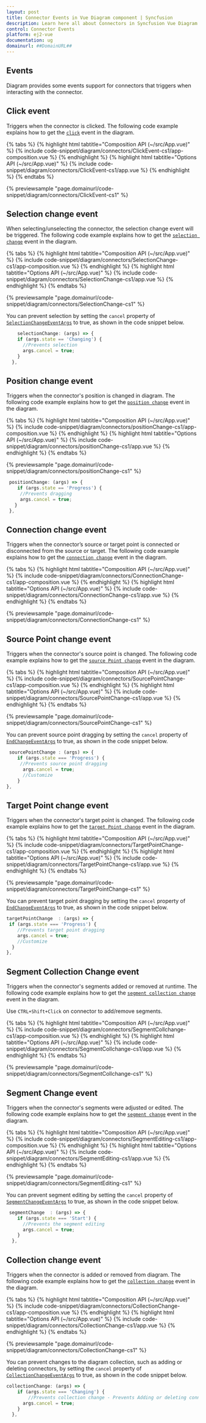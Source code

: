 ```yaml
---
layout: post
title: Connector Events in Vue Diagram component | Syncfusion
description: Learn here all about Connectors in Syncfusion Vue Diagram component of Syncfusion Essential JS 2 and more.
control: Connector Events 
platform: ej2-vue
documentation: ug
domainurl: ##DomainURL##
---
```

## Events

Diagram provides some events support for connectors that triggers when interacting with the connector.

## Click event

Triggers when the connector is clicked. The following code example explains how to get the [`click`](https://ej2.syncfusion.com/vue/documentation/api/diagram/iclickeventargs/) event in the diagram.

{% tabs %}
{% highlight html tabtitle="Composition API (~/src/App.vue)" %}
{% include code-snippet/diagram/connectors/ClickEvent-cs1/app-composition.vue %}
{% endhighlight %}
{% highlight html tabtitle="Options API (~/src/App.vue)" %}
{% include code-snippet/diagram/connectors/ClickEvent-cs1/app.vue %}
{% endhighlight %}
{% endtabs %}
        
{% previewsample "page.domainurl/code-snippet/diagram/connectors/ClickEvent-cs1" %}

## Selection change event

When selecting/unselecting the connector, the selection change event will be triggered.
The following code example explains how to get the [`selection change`](https://ej2.syncfusion.com/vue/documentation/api/diagram/iSelectionChangeEventArgs/) event in the diagram.

{% tabs %}
{% highlight html tabtitle="Composition API (~/src/App.vue)" %}
{% include code-snippet/diagram/connectors/SelectionChange-cs1/app-composition.vue %}
{% endhighlight %}
{% highlight html tabtitle="Options API (~/src/App.vue)" %}
{% include code-snippet/diagram/connectors/SelectionChange-cs1/app.vue %}
{% endhighlight %}
{% endtabs %}
        
{% previewsample "page.domainurl/code-snippet/diagram/connectors/SelectionChange-cs1" %}

 You can prevent selection by setting the `cancel` property of [`SelectionChangeEventArgs`](https://ej2.syncfusion.com/vue/documentation/api/diagram/iSelectionChangeEventArgs/) to true, as shown in the code snippet below.

```ts
    selectionChange: (args) => {
    if (args.state == 'Changing') {
      //Prevents selection
      args.cancel = true;
    }
  },
```

## Position change event

Triggers when the connector's position is changed in diagram.
The following code example explains how to get the [`position change`](https://ej2.syncfusion.com/vue/documentation/api/diagram/idraggingeventargs/) event in the diagram.

{% tabs %}
{% highlight html tabtitle="Composition API (~/src/App.vue)" %}
{% include code-snippet/diagram/connectors/positionChange-cs1/app-composition.vue %}
{% endhighlight %}
{% highlight html tabtitle="Options API (~/src/App.vue)" %}
{% include code-snippet/diagram/connectors/positionChange-cs1/app.vue %}
{% endhighlight %}
{% endtabs %}
        
{% previewsample "page.domainurl/code-snippet/diagram/connectors/positionChange-cs1" %}

 ```ts
  positionChange: (args) => {
     if (args.state == 'Progress') {
      //Prevents dragging
      args.cancel = true;
    }
  },

```

## Connection change event

Triggers when the connector’s source or target point is connected or disconnected from the source or target.
The following code example explains how to get the [`connection change`](https://ej2.syncfusion.com/vue/documentation/api/diagram/iconnectionchangeeventargs/) event in the diagram.

{% tabs %}
{% highlight html tabtitle="Composition API (~/src/App.vue)" %}
{% include code-snippet/diagram/connectors/ConnectionChange-cs1/app-composition.vue %}
{% endhighlight %}
{% highlight html tabtitle="Options API (~/src/App.vue)" %}
{% include code-snippet/diagram/connectors/ConnectionChange-cs1/app.vue %}
{% endhighlight %}
{% endtabs %}
        
{% previewsample "page.domainurl/code-snippet/diagram/connectors/ConnectionChange-cs1" %}

## Source Point change event

Triggers when the connector's source point is changed.
The following code example explains how to get the [`source Point change`](https://ej2.syncfusion.com/vue/documentation/api/diagram/iEndChangeEventArgs/) event in the diagram.

{% tabs %}
{% highlight html tabtitle="Composition API (~/src/App.vue)" %}
{% include code-snippet/diagram/connectors/SourcePointChange-cs1/app-composition.vue %}
{% endhighlight %}
{% highlight html tabtitle="Options API (~/src/App.vue)" %}
{% include code-snippet/diagram/connectors/SourcePointChange-cs1/app.vue %}
{% endhighlight %}
{% endtabs %}
        
{% previewsample "page.domainurl/code-snippet/diagram/connectors/SourcePointChange-cs1" %}

 You can prevent source point dragging by setting the `cancel` property of [`EndChangeEventArgs`](https://ej2.syncfusion.com/vue/documentation/api/diagram/iEndChangeEventArgs/) to true, as shown in the code snippet below.

```javascript
 sourcePointChange : (args) => {
    if (args.state === 'Progress') {
     //Prevents source point dragging
      args.cancel = true;
      //Customize
    }
},
```

## Target Point change event

Triggers when the connector's target point is changed.
The following code example explains how to get the [`target Point change`](https://ej2.syncfusion.com/vue/documentation/api/diagram/iEndChangeEventArgs/) event in the diagram.

{% tabs %}
{% highlight html tabtitle="Composition API (~/src/App.vue)" %}
{% include code-snippet/diagram/connectors/TargetPointChange-cs1/app-composition.vue %}
{% endhighlight %}
{% highlight html tabtitle="Options API (~/src/App.vue)" %}
{% include code-snippet/diagram/connectors/TargetPointChange-cs1/app.vue %}
{% endhighlight %}
{% endtabs %}
        
{% previewsample "page.domainurl/code-snippet/diagram/connectors/TargetPointChange-cs1" %}

 You can prevent target point dragging by setting the `cancel` property of [`EndChangeEventArgs`](https://ej2.syncfusion.com/vue/documentation/api/diagram/iEndChangeEventArgs/) to true, as shown in the code snippet below.

```javascript
targetPointChange  : (args) => {
 if (args.state === 'Progress') {
    //Prevents target point dragging
    args.cancel = true;
    //Customize
  }
},
```

## Segment Collection Change event

Triggers when the connector's segments added or removed at runtime.
The following code example explains how to get the [`segment collection change`](https://ej2.syncfusion.com/vue/documentation/api/diagram/iSegmentCollectionChangeEventArgs/) event in the diagram. 

Use `CTRL+Shift+Click` on connector to add/remove segments.

{% tabs %}
{% highlight html tabtitle="Composition API (~/src/App.vue)" %}
{% include code-snippet/diagram/connectors/SegmentCollchange-cs1/app-composition.vue %}
{% endhighlight %}
{% highlight html tabtitle="Options API (~/src/App.vue)" %}
{% include code-snippet/diagram/connectors/SegmentCollchange-cs1/app.vue %}
{% endhighlight %}
{% endtabs %}
        
{% previewsample "page.domainurl/code-snippet/diagram/connectors/SegmentCollchange-cs1" %}

## Segment Change event

Triggers when the connector's segments were adjusted or edited.
The following code example explains how to get the [`segment change`](https://ej2.syncfusion.com/vue/documentation/api/diagram/iSegmentCollectionChangeEventArgs/) event in the diagram.

{% tabs %}
{% highlight html tabtitle="Composition API (~/src/App.vue)" %}
{% include code-snippet/diagram/connectors/SegmentEditing-cs1/app-composition.vue %}
{% endhighlight %}
{% highlight html tabtitle="Options API (~/src/App.vue)" %}
{% include code-snippet/diagram/connectors/SegmentEditing-cs1/app.vue %}
{% endhighlight %}
{% endtabs %}
        
{% previewsample "page.domainurl/code-snippet/diagram/connectors/SegmentEditing-cs1" %}

 You can prevent segment editing by setting the `cancel` property of [`SegmentChangeEventArgs`](https://ej2.syncfusion.com/vue/documentation/api/diagram/iEndChangeEventArgs/) to true, as shown in the code snippet below.

``` javascript
 segmentChange  : (args) => {
    if (args.state === 'Start') {
      //Prevents the segment editing
      args.cancel = true;
    }
  },

```
## Collection change event

Triggers when the connector is added or removed from diagram.
The following code example explains how to get the [`collection change`](https://ej2.syncfusion.com/vue/documentation/api/diagram/icollectionchangeeventargs/) event in the diagram.

{% tabs %}
{% highlight html tabtitle="Composition API (~/src/App.vue)" %}
{% include code-snippet/diagram/connectors/CollectionChange-cs1/app-composition.vue %}
{% endhighlight %}
{% highlight html tabtitle="Options API (~/src/App.vue)" %}
{% include code-snippet/diagram/connectors/CollectionChange-cs1/app.vue %}
{% endhighlight %}
{% endtabs %}
        
{% previewsample "page.domainurl/code-snippet/diagram/connectors/CollectionChange-cs1" %}

You can prevent changes to the diagram collection, such as adding or deleting connectors, by setting the `cancel` property of [`CollectionChangeEventArgs`](https://ej2.syncfusion.com/vue/documentation/api/diagram/icollectionchangeeventargs/) to true, as shown in the code snippet below.

``` javascript
collectionChange: (args) => {
    if (args.state === 'Changing') {
        //Prevents collection change - Prevents Adding or deleting connectors
      args.cancel = true;
    }
  },
````